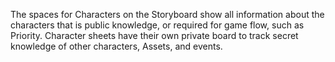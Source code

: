 The spaces for Characters on the Storyboard show all information about the characters that is public knowledge, or required for game flow, such as Priority. Character sheets have their own private board to track secret knowledge of other characters, Assets, and events.